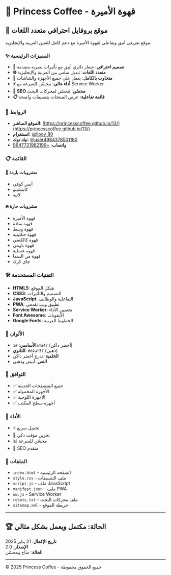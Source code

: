 # 👑 Princess Coffee - قهوة الأميرة

## 🌟 موقع بروفايل احترافي متعدد اللغات

موقع تعريفي أنيق وتفاعلي لقهوة الأميرة مع دعم كامل للغتين العربية والإنجليزية.

### ✨ المميزات الرئيسية

- **🎨 تصميم احترافي**: شعار دائري أنيق مع تأثيرات بصرية متقدمة
- **🌐 متعدد اللغات**: تبديل سلس بين العربية والإنجليزية
- **📱 متجاوب بالكامل**: يعمل على جميع الأجهزة والشاشات
- **⚡ أداء عالي**: محسّن للسرعة مع Service Worker
- **🎯 SEO محسّن**: مُحسّن لمحركات البحث
- **📋 قائمة تفاعلية**: عرض المنتجات بتصنيفات واضحة

### 🔗 الروابط

- **الموقع المباشر**: [https://princesscoffee.github.io/13/](https://princesscoffee.github.io/13/)
- **انستغرام**: [@llooy_80](https://www.instagram.com/llooy_80?igsh=YWpudWk1eWNuY3Bj)
- **تيك توك**: [@user4984378501180](https://www.tiktok.com/@user4984378501180?_t=ZS-8zroZLu70lz&_r=1)
- **واتساب**: [+9647731982199](https://wa.me/9647731982199)

### 📋 القائمة

#### 🧊 مشروبات باردة
- آيس كوفي
- كابتشينو
- لاتيه

#### 🔥 مشروبات حارة
- قهوة الأميرة
- قهوة سادة
- قهوة وسط
- قهوة جكليتية
- قهوة كالكسي
- قهوة باونتي
- قهوة عسلية
- قهوة من السما
- چاي كرك

### 🛠️ التقنيات المستخدمة

- **HTML5**: هيكل الموقع
- **CSS3**: التصميم والتأثيرات
- **JavaScript**: التفاعلية والوظائف
- **PWA**: تطبيق ويب تقدمي
- **Service Worker**: تحسين الأداء
- **Font Awesome**: الأيقونات
- **Google Fonts**: الخطوط العربية

### 🎨 الألوان

- **الأساسي**: `#1a4a47` (أخضر داكن)
- **الثانوي**: `#d4af37` (ذهبي)
- **الخلفية**: تدرج أخضر داكن
- **النص**: أبيض وذهبي

### 📱 التوافق

- ✅ جميع المتصفحات الحديثة
- ✅ الأجهزة المحمولة
- ✅ الأجهزة اللوحية
- ✅ أجهزة سطح المكتب

### 🚀 الأداء

- ⚡ تحميل سريع
- 🔄 تخزين مؤقت ذكي
- 📊 محسّن للسرعة
- 🎯 SEO متقدم

### 📄 الملفات

- `index.html` - الصفحة الرئيسية
- `style.css` - ملف التنسيقات
- `script.js` - ملف JavaScript
- `manifest.json` - ملف PWA
- `sw.js` - Service Worker
- `robots.txt` - ملف محركات البحث
- `sitemap.xml` - خريطة الموقع

---

## 🏆 الحالة: مكتمل ويعمل بشكل مثالي

**تاريخ الإكمال**: 21 يناير 2025  
**الإصدار**: 2.0  
**الحالة**: متاح ومحسّن

---

© 2025 Princess Coffee - جميع الحقوق محفوظة